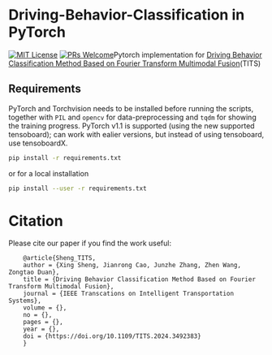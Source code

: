 # Driving-Behavior-Classification in PyTorch
[![MIT License](https://img.shields.io/badge/license-MIT-green.svg)](https://opensource.org/licenses/MIT) [![PRs Welcome](https://img.shields.io/badge/PRs-welcome-brightgreen.svg?style=flat-square)](http://makeapullrequest.com)Pytorch implementation for [Driving Behavior Classification Method Based on Fourier Transform Multimodal Fusion](https://ieeexplore.ieee.org/document/10756524/)(TITS)
## Requirements
PyTorch and Torchvision needs to be installed before running the scripts, together with `PIL` and `opencv` for data-preprocessing and `tqdm` for showing the training progress. PyTorch v1.1 is supported (using the new supported tensoboard); can work with ealier versions, but instead of using tensoboard, use tensoboardX.

```bash
pip install -r requirements.txt
```

or for a local installation

```bash
pip install --user -r requirements.txt
```

# Citation
Please cite our paper if you find the work useful:<br>

        @article{Sheng_TITS,
        author = {Xing Sheng, Jianrong Cao, Junzhe Zhang, Zhen Wang, Zongtao Duan},
        title = {Driving Behavior Classification Method Based on Fourier Transform Multimodal Fusion},
        journal = {IEEE Transcations on Intelligent Transportation Systems},
        volume = {},
        no = {},
        pages = {},
        year = {},
        doi = {https://doi.org/10.1109/TITS.2024.3492383}
        }
